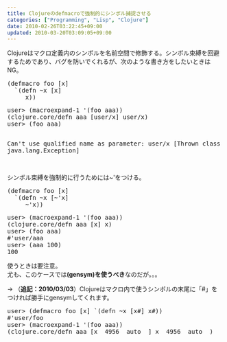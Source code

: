 ```yaml
---
title: Clojureのdefmacroで強制的にシンボル捕捉させる
categories: ["Programming", "Lisp", "Clojure"]
date: 2010-02-26T03:22:45+09:00
updated: 2010-03-20T03:09:05+09:00
---
```


<p>
Clojureはマクロ定義内のシンボルを名前空間で修飾する。シンボル束縛を回避するためであり、バグを防いでくれるが、次のような書き方をしたいときはNG。
</p>
<pre class="prettyprint lang-cl">
(defmacro foo [x]
  `(defn ~x [x]
     x))
</pre>
<pre class="prettyprint lang-cl">
user> (macroexpand-1 '(foo aaa))
(clojure.core/defn aaa [user/x] user/x)                                                                                              
user> (foo aaa)

Can't use qualified name as parameter: user/x
  [Thrown class java.lang.Exception]

</pre>
<p>
シンボル束縛を強制的に行うためには~'をつける。
</p>
<pre class="prettyprint lang-cl">
(defmacro foo [x]
  `(defn ~x [~'x]
     ~'x))
</pre>
<pre class="prettyprint lang-cl">
user> (macroexpand-1 '(foo aaa))
(clojure.core/defn aaa [x] x)                                                                                                        
user> (foo aaa)
#'user/aaa                                                                                                                           
user> (aaa 100)
100
</pre>
<p>
使うときは要注意。<br/>
尤も、このケースでは<strong>(gensym)を使うべき</strong>なのだが。。。
</p>
<p>
→ （<strong>追記：2010/03/03</strong>）Clojureはマクロ内で使うシンボルの末尾に「#」をつければ勝手にgensymしてくれます。
</p>
<pre class="prettyprint lang-cl">
user> (defmacro foo [x] `(defn ~x [x#] x#))
#'user/foo
user> (macroexpand-1 '(foo aaa))
(clojure.core/defn aaa [x__4956__auto__] x__4956__auto__)
</pre>

